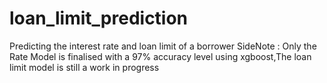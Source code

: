 # loan_limit_prediction
Predicting the interest rate and loan limit of a borrower
SideNote :  Only the Rate Model is finalised with a 97% accuracy level using xgboost,The loan limit model is still a work in progress
